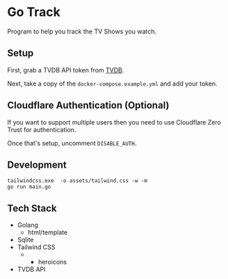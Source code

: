 # Go Track 

Program to help you track the TV Shows you watch. 

## Setup 

First, grab a TVDB API token from [TVDB](https://www.themoviedb.org/). 

Next, take a copy of the `docker-compose.example.yml` and add your token. 

## Cloudflare Authentication (Optional)

If you want to support multiple users then you need to use Cloudflare Zero Trust for authentication. 

Once that's setup, uncomment `DISABLE_AUTH`. 

## Development 

```shell 
tailwindcss.exe  -o assets/tailwind.css -w -m
go run main.go
```

## Tech Stack 

* Golang 
    * html/template
* Sqlite 
* Tailwind CSS
    * + heroicons
* TVDB API 
